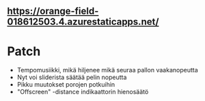 ## https://orange-field-018612503.4.azurestaticapps.net/

# Patch
  - Tempomusiikki, mikä hiljenee mikä seuraa pallon vaakanopeutta
  - Nyt voi sliderista säätää pelin nopeutta
  - Pikku muutokset porojen potkuihin
  - "Offscreen" -distance indikaattorin hienosäätö
